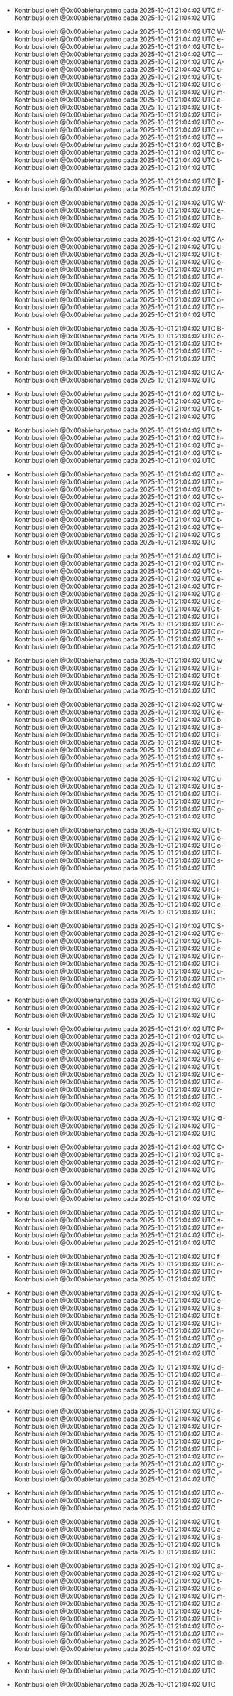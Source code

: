 - Kontribusi oleh @0x00abieharyatmo pada 2025-10-01 21:04:02 UTC
#- Kontribusi oleh @0x00abieharyatmo pada 2025-10-01 21:04:02 UTC
 - Kontribusi oleh @0x00abieharyatmo pada 2025-10-01 21:04:02 UTC
W- Kontribusi oleh @0x00abieharyatmo pada 2025-10-01 21:04:02 UTC
e- Kontribusi oleh @0x00abieharyatmo pada 2025-10-01 21:04:02 UTC
b- Kontribusi oleh @0x00abieharyatmo pada 2025-10-01 21:04:02 UTC
-- Kontribusi oleh @0x00abieharyatmo pada 2025-10-01 21:04:02 UTC
A- Kontribusi oleh @0x00abieharyatmo pada 2025-10-01 21:04:02 UTC
u- Kontribusi oleh @0x00abieharyatmo pada 2025-10-01 21:04:02 UTC
t- Kontribusi oleh @0x00abieharyatmo pada 2025-10-01 21:04:02 UTC
o- Kontribusi oleh @0x00abieharyatmo pada 2025-10-01 21:04:02 UTC
m- Kontribusi oleh @0x00abieharyatmo pada 2025-10-01 21:04:02 UTC
a- Kontribusi oleh @0x00abieharyatmo pada 2025-10-01 21:04:02 UTC
t- Kontribusi oleh @0x00abieharyatmo pada 2025-10-01 21:04:02 UTC
i- Kontribusi oleh @0x00abieharyatmo pada 2025-10-01 21:04:02 UTC
o- Kontribusi oleh @0x00abieharyatmo pada 2025-10-01 21:04:02 UTC
n- Kontribusi oleh @0x00abieharyatmo pada 2025-10-01 21:04:02 UTC
-- Kontribusi oleh @0x00abieharyatmo pada 2025-10-01 21:04:02 UTC
B- Kontribusi oleh @0x00abieharyatmo pada 2025-10-01 21:04:02 UTC
o- Kontribusi oleh @0x00abieharyatmo pada 2025-10-01 21:04:02 UTC
t- Kontribusi oleh @0x00abieharyatmo pada 2025-10-01 21:04:02 UTC

- Kontribusi oleh @0x00abieharyatmo pada 2025-10-01 21:04:02 UTC
🤖- Kontribusi oleh @0x00abieharyatmo pada 2025-10-01 21:04:02 UTC
 - Kontribusi oleh @0x00abieharyatmo pada 2025-10-01 21:04:02 UTC
W- Kontribusi oleh @0x00abieharyatmo pada 2025-10-01 21:04:02 UTC
e- Kontribusi oleh @0x00abieharyatmo pada 2025-10-01 21:04:02 UTC
b- Kontribusi oleh @0x00abieharyatmo pada 2025-10-01 21:04:02 UTC
 - Kontribusi oleh @0x00abieharyatmo pada 2025-10-01 21:04:02 UTC
A- Kontribusi oleh @0x00abieharyatmo pada 2025-10-01 21:04:02 UTC
u- Kontribusi oleh @0x00abieharyatmo pada 2025-10-01 21:04:02 UTC
t- Kontribusi oleh @0x00abieharyatmo pada 2025-10-01 21:04:02 UTC
o- Kontribusi oleh @0x00abieharyatmo pada 2025-10-01 21:04:02 UTC
m- Kontribusi oleh @0x00abieharyatmo pada 2025-10-01 21:04:02 UTC
a- Kontribusi oleh @0x00abieharyatmo pada 2025-10-01 21:04:02 UTC
t- Kontribusi oleh @0x00abieharyatmo pada 2025-10-01 21:04:02 UTC
i- Kontribusi oleh @0x00abieharyatmo pada 2025-10-01 21:04:02 UTC
o- Kontribusi oleh @0x00abieharyatmo pada 2025-10-01 21:04:02 UTC
n- Kontribusi oleh @0x00abieharyatmo pada 2025-10-01 21:04:02 UTC
 - Kontribusi oleh @0x00abieharyatmo pada 2025-10-01 21:04:02 UTC
B- Kontribusi oleh @0x00abieharyatmo pada 2025-10-01 21:04:02 UTC
o- Kontribusi oleh @0x00abieharyatmo pada 2025-10-01 21:04:02 UTC
t- Kontribusi oleh @0x00abieharyatmo pada 2025-10-01 21:04:02 UTC
:- Kontribusi oleh @0x00abieharyatmo pada 2025-10-01 21:04:02 UTC
 - Kontribusi oleh @0x00abieharyatmo pada 2025-10-01 21:04:02 UTC
A- Kontribusi oleh @0x00abieharyatmo pada 2025-10-01 21:04:02 UTC
 - Kontribusi oleh @0x00abieharyatmo pada 2025-10-01 21:04:02 UTC
b- Kontribusi oleh @0x00abieharyatmo pada 2025-10-01 21:04:02 UTC
o- Kontribusi oleh @0x00abieharyatmo pada 2025-10-01 21:04:02 UTC
t- Kontribusi oleh @0x00abieharyatmo pada 2025-10-01 21:04:02 UTC
 - Kontribusi oleh @0x00abieharyatmo pada 2025-10-01 21:04:02 UTC
t- Kontribusi oleh @0x00abieharyatmo pada 2025-10-01 21:04:02 UTC
h- Kontribusi oleh @0x00abieharyatmo pada 2025-10-01 21:04:02 UTC
a- Kontribusi oleh @0x00abieharyatmo pada 2025-10-01 21:04:02 UTC
t- Kontribusi oleh @0x00abieharyatmo pada 2025-10-01 21:04:02 UTC
 - Kontribusi oleh @0x00abieharyatmo pada 2025-10-01 21:04:02 UTC
a- Kontribusi oleh @0x00abieharyatmo pada 2025-10-01 21:04:02 UTC
u- Kontribusi oleh @0x00abieharyatmo pada 2025-10-01 21:04:02 UTC
t- Kontribusi oleh @0x00abieharyatmo pada 2025-10-01 21:04:02 UTC
o- Kontribusi oleh @0x00abieharyatmo pada 2025-10-01 21:04:02 UTC
m- Kontribusi oleh @0x00abieharyatmo pada 2025-10-01 21:04:02 UTC
a- Kontribusi oleh @0x00abieharyatmo pada 2025-10-01 21:04:02 UTC
t- Kontribusi oleh @0x00abieharyatmo pada 2025-10-01 21:04:02 UTC
e- Kontribusi oleh @0x00abieharyatmo pada 2025-10-01 21:04:02 UTC
s- Kontribusi oleh @0x00abieharyatmo pada 2025-10-01 21:04:02 UTC
 - Kontribusi oleh @0x00abieharyatmo pada 2025-10-01 21:04:02 UTC
i- Kontribusi oleh @0x00abieharyatmo pada 2025-10-01 21:04:02 UTC
n- Kontribusi oleh @0x00abieharyatmo pada 2025-10-01 21:04:02 UTC
t- Kontribusi oleh @0x00abieharyatmo pada 2025-10-01 21:04:02 UTC
e- Kontribusi oleh @0x00abieharyatmo pada 2025-10-01 21:04:02 UTC
r- Kontribusi oleh @0x00abieharyatmo pada 2025-10-01 21:04:02 UTC
a- Kontribusi oleh @0x00abieharyatmo pada 2025-10-01 21:04:02 UTC
c- Kontribusi oleh @0x00abieharyatmo pada 2025-10-01 21:04:02 UTC
t- Kontribusi oleh @0x00abieharyatmo pada 2025-10-01 21:04:02 UTC
i- Kontribusi oleh @0x00abieharyatmo pada 2025-10-01 21:04:02 UTC
o- Kontribusi oleh @0x00abieharyatmo pada 2025-10-01 21:04:02 UTC
n- Kontribusi oleh @0x00abieharyatmo pada 2025-10-01 21:04:02 UTC
s- Kontribusi oleh @0x00abieharyatmo pada 2025-10-01 21:04:02 UTC
 - Kontribusi oleh @0x00abieharyatmo pada 2025-10-01 21:04:02 UTC
w- Kontribusi oleh @0x00abieharyatmo pada 2025-10-01 21:04:02 UTC
i- Kontribusi oleh @0x00abieharyatmo pada 2025-10-01 21:04:02 UTC
t- Kontribusi oleh @0x00abieharyatmo pada 2025-10-01 21:04:02 UTC
h- Kontribusi oleh @0x00abieharyatmo pada 2025-10-01 21:04:02 UTC
 - Kontribusi oleh @0x00abieharyatmo pada 2025-10-01 21:04:02 UTC
w- Kontribusi oleh @0x00abieharyatmo pada 2025-10-01 21:04:02 UTC
e- Kontribusi oleh @0x00abieharyatmo pada 2025-10-01 21:04:02 UTC
b- Kontribusi oleh @0x00abieharyatmo pada 2025-10-01 21:04:02 UTC
s- Kontribusi oleh @0x00abieharyatmo pada 2025-10-01 21:04:02 UTC
i- Kontribusi oleh @0x00abieharyatmo pada 2025-10-01 21:04:02 UTC
t- Kontribusi oleh @0x00abieharyatmo pada 2025-10-01 21:04:02 UTC
e- Kontribusi oleh @0x00abieharyatmo pada 2025-10-01 21:04:02 UTC
s- Kontribusi oleh @0x00abieharyatmo pada 2025-10-01 21:04:02 UTC
 - Kontribusi oleh @0x00abieharyatmo pada 2025-10-01 21:04:02 UTC
u- Kontribusi oleh @0x00abieharyatmo pada 2025-10-01 21:04:02 UTC
s- Kontribusi oleh @0x00abieharyatmo pada 2025-10-01 21:04:02 UTC
i- Kontribusi oleh @0x00abieharyatmo pada 2025-10-01 21:04:02 UTC
n- Kontribusi oleh @0x00abieharyatmo pada 2025-10-01 21:04:02 UTC
g- Kontribusi oleh @0x00abieharyatmo pada 2025-10-01 21:04:02 UTC
 - Kontribusi oleh @0x00abieharyatmo pada 2025-10-01 21:04:02 UTC
t- Kontribusi oleh @0x00abieharyatmo pada 2025-10-01 21:04:02 UTC
o- Kontribusi oleh @0x00abieharyatmo pada 2025-10-01 21:04:02 UTC
o- Kontribusi oleh @0x00abieharyatmo pada 2025-10-01 21:04:02 UTC
l- Kontribusi oleh @0x00abieharyatmo pada 2025-10-01 21:04:02 UTC
s- Kontribusi oleh @0x00abieharyatmo pada 2025-10-01 21:04:02 UTC
 - Kontribusi oleh @0x00abieharyatmo pada 2025-10-01 21:04:02 UTC
l- Kontribusi oleh @0x00abieharyatmo pada 2025-10-01 21:04:02 UTC
i- Kontribusi oleh @0x00abieharyatmo pada 2025-10-01 21:04:02 UTC
k- Kontribusi oleh @0x00abieharyatmo pada 2025-10-01 21:04:02 UTC
e- Kontribusi oleh @0x00abieharyatmo pada 2025-10-01 21:04:02 UTC
 - Kontribusi oleh @0x00abieharyatmo pada 2025-10-01 21:04:02 UTC
S- Kontribusi oleh @0x00abieharyatmo pada 2025-10-01 21:04:02 UTC
e- Kontribusi oleh @0x00abieharyatmo pada 2025-10-01 21:04:02 UTC
l- Kontribusi oleh @0x00abieharyatmo pada 2025-10-01 21:04:02 UTC
e- Kontribusi oleh @0x00abieharyatmo pada 2025-10-01 21:04:02 UTC
n- Kontribusi oleh @0x00abieharyatmo pada 2025-10-01 21:04:02 UTC
i- Kontribusi oleh @0x00abieharyatmo pada 2025-10-01 21:04:02 UTC
u- Kontribusi oleh @0x00abieharyatmo pada 2025-10-01 21:04:02 UTC
m- Kontribusi oleh @0x00abieharyatmo pada 2025-10-01 21:04:02 UTC
 - Kontribusi oleh @0x00abieharyatmo pada 2025-10-01 21:04:02 UTC
o- Kontribusi oleh @0x00abieharyatmo pada 2025-10-01 21:04:02 UTC
r- Kontribusi oleh @0x00abieharyatmo pada 2025-10-01 21:04:02 UTC
 - Kontribusi oleh @0x00abieharyatmo pada 2025-10-01 21:04:02 UTC
P- Kontribusi oleh @0x00abieharyatmo pada 2025-10-01 21:04:02 UTC
u- Kontribusi oleh @0x00abieharyatmo pada 2025-10-01 21:04:02 UTC
p- Kontribusi oleh @0x00abieharyatmo pada 2025-10-01 21:04:02 UTC
p- Kontribusi oleh @0x00abieharyatmo pada 2025-10-01 21:04:02 UTC
e- Kontribusi oleh @0x00abieharyatmo pada 2025-10-01 21:04:02 UTC
t- Kontribusi oleh @0x00abieharyatmo pada 2025-10-01 21:04:02 UTC
e- Kontribusi oleh @0x00abieharyatmo pada 2025-10-01 21:04:02 UTC
e- Kontribusi oleh @0x00abieharyatmo pada 2025-10-01 21:04:02 UTC
r- Kontribusi oleh @0x00abieharyatmo pada 2025-10-01 21:04:02 UTC
.- Kontribusi oleh @0x00abieharyatmo pada 2025-10-01 21:04:02 UTC
 - Kontribusi oleh @0x00abieharyatmo pada 2025-10-01 21:04:02 UTC
⚙- Kontribusi oleh @0x00abieharyatmo pada 2025-10-01 21:04:02 UTC
️- Kontribusi oleh @0x00abieharyatmo pada 2025-10-01 21:04:02 UTC
 - Kontribusi oleh @0x00abieharyatmo pada 2025-10-01 21:04:02 UTC
C- Kontribusi oleh @0x00abieharyatmo pada 2025-10-01 21:04:02 UTC
a- Kontribusi oleh @0x00abieharyatmo pada 2025-10-01 21:04:02 UTC
n- Kontribusi oleh @0x00abieharyatmo pada 2025-10-01 21:04:02 UTC
 - Kontribusi oleh @0x00abieharyatmo pada 2025-10-01 21:04:02 UTC
b- Kontribusi oleh @0x00abieharyatmo pada 2025-10-01 21:04:02 UTC
e- Kontribusi oleh @0x00abieharyatmo pada 2025-10-01 21:04:02 UTC
 - Kontribusi oleh @0x00abieharyatmo pada 2025-10-01 21:04:02 UTC
u- Kontribusi oleh @0x00abieharyatmo pada 2025-10-01 21:04:02 UTC
s- Kontribusi oleh @0x00abieharyatmo pada 2025-10-01 21:04:02 UTC
e- Kontribusi oleh @0x00abieharyatmo pada 2025-10-01 21:04:02 UTC
d- Kontribusi oleh @0x00abieharyatmo pada 2025-10-01 21:04:02 UTC
 - Kontribusi oleh @0x00abieharyatmo pada 2025-10-01 21:04:02 UTC
f- Kontribusi oleh @0x00abieharyatmo pada 2025-10-01 21:04:02 UTC
o- Kontribusi oleh @0x00abieharyatmo pada 2025-10-01 21:04:02 UTC
r- Kontribusi oleh @0x00abieharyatmo pada 2025-10-01 21:04:02 UTC
 - Kontribusi oleh @0x00abieharyatmo pada 2025-10-01 21:04:02 UTC
t- Kontribusi oleh @0x00abieharyatmo pada 2025-10-01 21:04:02 UTC
e- Kontribusi oleh @0x00abieharyatmo pada 2025-10-01 21:04:02 UTC
s- Kontribusi oleh @0x00abieharyatmo pada 2025-10-01 21:04:02 UTC
t- Kontribusi oleh @0x00abieharyatmo pada 2025-10-01 21:04:02 UTC
i- Kontribusi oleh @0x00abieharyatmo pada 2025-10-01 21:04:02 UTC
n- Kontribusi oleh @0x00abieharyatmo pada 2025-10-01 21:04:02 UTC
g- Kontribusi oleh @0x00abieharyatmo pada 2025-10-01 21:04:02 UTC
,- Kontribusi oleh @0x00abieharyatmo pada 2025-10-01 21:04:02 UTC
 - Kontribusi oleh @0x00abieharyatmo pada 2025-10-01 21:04:02 UTC
d- Kontribusi oleh @0x00abieharyatmo pada 2025-10-01 21:04:02 UTC
a- Kontribusi oleh @0x00abieharyatmo pada 2025-10-01 21:04:02 UTC
t- Kontribusi oleh @0x00abieharyatmo pada 2025-10-01 21:04:02 UTC
a- Kontribusi oleh @0x00abieharyatmo pada 2025-10-01 21:04:02 UTC
 - Kontribusi oleh @0x00abieharyatmo pada 2025-10-01 21:04:02 UTC
s- Kontribusi oleh @0x00abieharyatmo pada 2025-10-01 21:04:02 UTC
c- Kontribusi oleh @0x00abieharyatmo pada 2025-10-01 21:04:02 UTC
r- Kontribusi oleh @0x00abieharyatmo pada 2025-10-01 21:04:02 UTC
a- Kontribusi oleh @0x00abieharyatmo pada 2025-10-01 21:04:02 UTC
p- Kontribusi oleh @0x00abieharyatmo pada 2025-10-01 21:04:02 UTC
i- Kontribusi oleh @0x00abieharyatmo pada 2025-10-01 21:04:02 UTC
n- Kontribusi oleh @0x00abieharyatmo pada 2025-10-01 21:04:02 UTC
g- Kontribusi oleh @0x00abieharyatmo pada 2025-10-01 21:04:02 UTC
,- Kontribusi oleh @0x00abieharyatmo pada 2025-10-01 21:04:02 UTC
 - Kontribusi oleh @0x00abieharyatmo pada 2025-10-01 21:04:02 UTC
o- Kontribusi oleh @0x00abieharyatmo pada 2025-10-01 21:04:02 UTC
r- Kontribusi oleh @0x00abieharyatmo pada 2025-10-01 21:04:02 UTC
 - Kontribusi oleh @0x00abieharyatmo pada 2025-10-01 21:04:02 UTC
t- Kontribusi oleh @0x00abieharyatmo pada 2025-10-01 21:04:02 UTC
a- Kontribusi oleh @0x00abieharyatmo pada 2025-10-01 21:04:02 UTC
s- Kontribusi oleh @0x00abieharyatmo pada 2025-10-01 21:04:02 UTC
k- Kontribusi oleh @0x00abieharyatmo pada 2025-10-01 21:04:02 UTC
 - Kontribusi oleh @0x00abieharyatmo pada 2025-10-01 21:04:02 UTC
a- Kontribusi oleh @0x00abieharyatmo pada 2025-10-01 21:04:02 UTC
u- Kontribusi oleh @0x00abieharyatmo pada 2025-10-01 21:04:02 UTC
t- Kontribusi oleh @0x00abieharyatmo pada 2025-10-01 21:04:02 UTC
o- Kontribusi oleh @0x00abieharyatmo pada 2025-10-01 21:04:02 UTC
m- Kontribusi oleh @0x00abieharyatmo pada 2025-10-01 21:04:02 UTC
a- Kontribusi oleh @0x00abieharyatmo pada 2025-10-01 21:04:02 UTC
t- Kontribusi oleh @0x00abieharyatmo pada 2025-10-01 21:04:02 UTC
i- Kontribusi oleh @0x00abieharyatmo pada 2025-10-01 21:04:02 UTC
o- Kontribusi oleh @0x00abieharyatmo pada 2025-10-01 21:04:02 UTC
n- Kontribusi oleh @0x00abieharyatmo pada 2025-10-01 21:04:02 UTC
.- Kontribusi oleh @0x00abieharyatmo pada 2025-10-01 21:04:02 UTC
 - Kontribusi oleh @0x00abieharyatmo pada 2025-10-01 21:04:02 UTC
🌐- Kontribusi oleh @0x00abieharyatmo pada 2025-10-01 21:04:02 UTC

- Kontribusi oleh @0x00abieharyatmo pada 2025-10-01 21:04:02 UTC
